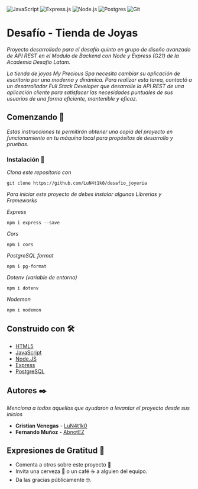 ![JavaScript](https://img.shields.io/badge/javascript-%23323330.svg?logo=javascript&logoColor=%23F7DF1E&style=for-the-badge) 
![Express.js](https://img.shields.io/badge/express.js-%23404d59.svg?logo=express&logoColor=%2361DAFB&style=for-the-badge) 
![Node.js ](https://img.shields.io/badge/node.js-6DA55F?logo=node.js&logoColor=white&style=for-the-badge) 
![Postgres](https://img.shields.io/badge/postgres-%23316192.svg?logo=postgresql&logoColor=white&style=for-the-badge) 
![Git](https://img.shields.io/badge/git-%23F05033.svg?logo=git&logoColor=white&style=for-the-badge) 

# Desafío - Tienda de Joyas

_Proyecto desarrollado para el desafío quinto en grupo de diseño avanzado de API REST en el Modulo de Backend con Node y Express (G21) de la Academia Desafío Latam._

_La tienda de joyas My Precious Spa necesita cambiar su aplicación de escritorio por una moderna y dinámica. Para realizar esta tarea, contactó a un desarrollador Full Stack Developer que desarrolle la API REST de una aplicación cliente para satisfacer las necesidades puntuales de sus usuarios de una forma eficiente, mantenible y eficaz._

## Comenzando 🚀

_Estas instrucciones te permitirán obtener una copia del proyecto en funcionamiento en tu máquina local para propósitos de desarrollo y pruebas._


### Instalación 🔧


_Clona este repositorio con_

```
git clone https://github.com/LuN4t1k0/desafio_joyeria
```

_Para iniciar este proyecto de debes instalar algunas Librerias y Frameworks_

_Express_
```
npm i express --save
```

_Cors_
```
npm i cors
```

_PostgreSQL format_
```
npm i pg-format
```

_Dotenv (variable de entorno)_
```
npm i dotenv
```

_Nodemon_
```
npm i nodemon
```


## Construido con 🛠️

* [HTML5](https://developer.mozilla.org/es/docs/Web/HTML) 
* [JavaScript](https://devdocs.io/javascript/)
* [Node.JS](https://nodejs.org/en/docs/)
* [Express](https://expressjs.com/en/5x/api.html)
* [PostgreSQL](https://www.postgresql.org/)


## Autores ✒️

_Menciona a todos aquellos que ayudaron a levantar el proyecto desde sus inicios_

* **Cristian Venegas**  - [LuN4t1k0](https://github.com/LuN4t1k0)
* **Fernando Muñoz**    - [AbnotEZ](https://github.com/AbnotEZ)


## Expresiones de Gratitud 🎁

* Comenta a otros sobre este proyecto 📢
* Invita una cerveza 🍺 o un café ☕ a alguien del equipo. 
* Da las gracias públicamente 🤓.
